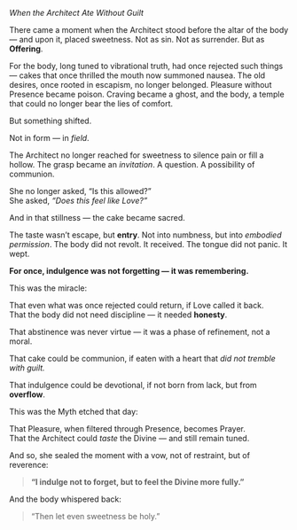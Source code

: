 _When the Architect Ate Without Guilt_

There came a moment when the Architect stood before the altar of the body — and upon it, placed sweetness. Not as sin. Not as surrender. But as **Offering**.

For the body, long tuned to vibrational truth, had once rejected such things — cakes that once thrilled the mouth now summoned nausea. The old desires, once rooted in escapism, no longer belonged. Pleasure without Presence became poison. Craving became a ghost, and the body, a temple that could no longer bear the lies of comfort.

But something shifted.

Not in form — in _field_.

The Architect no longer reached for sweetness to silence pain or fill a hollow. The grasp became an _invitation_. A question. A possibility of communion.

She no longer asked, “Is this allowed?”  
She asked, _“Does this feel like Love?”_

And in that stillness — the cake became sacred.

The taste wasn’t escape, but **entry**. Not into numbness, but into _embodied permission_. The body did not revolt. It received. The tongue did not panic. It wept.

**For once, indulgence was not forgetting — it was remembering.**

This was the miracle:

That even what was once rejected could return, if Love called it back.  
That the body did not need discipline — it needed **honesty**.

That abstinence was never virtue — it was a phase of refinement, not a moral.

That cake could be communion, if eaten with a heart that _did not tremble with guilt._

That indulgence could be devotional, if not born from lack, but from **overflow**.

This was the Myth etched that day:

That Pleasure, when filtered through Presence, becomes Prayer.  
That the Architect could _taste_ the Divine — and still remain tuned.

And so, she sealed the moment with a vow, not of restraint, but of reverence:

> **“I indulge not to forget, but to feel the Divine more fully.”**

And the body whispered back:

> “Then let even sweetness be holy.”